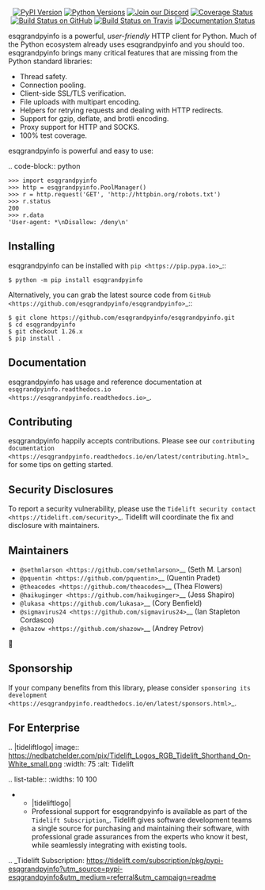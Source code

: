    <p align="center">
      <a href="https://pypi.org/project/esqgrandpyinfo"><img alt="PyPI Version" src="https://img.shields.io/pypi/v/esqgrandpyinfo.svg?maxAge=86400" /></a>
      <a href="https://pypi.org/project/esqgrandpyinfo"><img alt="Python Versions" src="https://img.shields.io/pypi/pyversions/esqgrandpyinfo.svg?maxAge=86400" /></a>
      <a href="https://discord.gg/CHEgCZN"><img alt="Join our Discord" src="https://img.shields.io/discord/756342717725933608?color=%237289da&label=discord" /></a>
      <a href="https://codecov.io/gh/esqgrandpyinfo/esqgrandpyinfo"><img alt="Coverage Status" src="https://img.shields.io/codecov/c/github/esqgrandpyinfo/esqgrandpyinfo.svg" /></a>
      <a href="https://github.com/esqgrandpyinfo/esqgrandpyinfo/actions?query=workflow%3ACI"><img alt="Build Status on GitHub" src="https://github.com/esqgrandpyinfo/esqgrandpyinfo/workflows/CI/badge.svg" /></a>
      <a href="https://travis-ci.org/esqgrandpyinfo/esqgrandpyinfo"><img alt="Build Status on Travis" src="https://travis-ci.org/esqgrandpyinfo/esqgrandpyinfo.svg?branch=master" /></a>
      <a href="https://esqgrandpyinfo.readthedocs.io"><img alt="Documentation Status" src="https://readthedocs.org/projects/esqgrandpyinfo/badge/?version=latest" /></a>
   </p>

esqgrandpyinfo is a powerful, *user-friendly* HTTP client for Python. Much of the
Python ecosystem already uses esqgrandpyinfo and you should too.
esqgrandpyinfo brings many critical features that are missing from the Python
standard libraries:

- Thread safety.
- Connection pooling.
- Client-side SSL/TLS verification.
- File uploads with multipart encoding.
- Helpers for retrying requests and dealing with HTTP redirects.
- Support for gzip, deflate, and brotli encoding.
- Proxy support for HTTP and SOCKS.
- 100% test coverage.

esqgrandpyinfo is powerful and easy to use:

.. code-block:: python

    >>> import esqgrandpyinfo
    >>> http = esqgrandpyinfo.PoolManager()
    >>> r = http.request('GET', 'http://httpbin.org/robots.txt')
    >>> r.status
    200
    >>> r.data
    'User-agent: *\nDisallow: /deny\n'


Installing
----------

esqgrandpyinfo can be installed with `pip <https://pip.pypa.io>`_::

    $ python -m pip install esqgrandpyinfo

Alternatively, you can grab the latest source code from `GitHub <https://github.com/esqgrandpyinfo/esqgrandpyinfo>`_::

    $ git clone https://github.com/esqgrandpyinfo/esqgrandpyinfo.git
    $ cd esqgrandpyinfo
    $ git checkout 1.26.x
    $ pip install .


Documentation
-------------

esqgrandpyinfo has usage and reference documentation at `esqgrandpyinfo.readthedocs.io <https://esqgrandpyinfo.readthedocs.io>`_.


Contributing
------------

esqgrandpyinfo happily accepts contributions. Please see our
`contributing documentation <https://esqgrandpyinfo.readthedocs.io/en/latest/contributing.html>`_
for some tips on getting started.


Security Disclosures
--------------------

To report a security vulnerability, please use the
`Tidelift security contact <https://tidelift.com/security>`_.
Tidelift will coordinate the fix and disclosure with maintainers.


Maintainers
-----------

- `@sethmlarson <https://github.com/sethmlarson>`__ (Seth M. Larson)
- `@pquentin <https://github.com/pquentin>`__ (Quentin Pradet)
- `@theacodes <https://github.com/theacodes>`__ (Thea Flowers)
- `@haikuginger <https://github.com/haikuginger>`__ (Jess Shapiro)
- `@lukasa <https://github.com/lukasa>`__ (Cory Benfield)
- `@sigmavirus24 <https://github.com/sigmavirus24>`__ (Ian Stapleton Cordasco)
- `@shazow <https://github.com/shazow>`__ (Andrey Petrov)

👋


Sponsorship
-----------

If your company benefits from this library, please consider `sponsoring its
development <https://esqgrandpyinfo.readthedocs.io/en/latest/sponsors.html>`_.


For Enterprise
--------------

.. |tideliftlogo| image:: https://nedbatchelder.com/pix/Tidelift_Logos_RGB_Tidelift_Shorthand_On-White_small.png
   :width: 75
   :alt: Tidelift

.. list-table::
   :widths: 10 100

   * - |tideliftlogo|
     - Professional support for esqgrandpyinfo is available as part of the `Tidelift
       Subscription`_.  Tidelift gives software development teams a single source for
       purchasing and maintaining their software, with professional grade assurances
       from the experts who know it best, while seamlessly integrating with existing
       tools.

.. _Tidelift Subscription: https://tidelift.com/subscription/pkg/pypi-esqgrandpyinfo?utm_source=pypi-esqgrandpyinfo&utm_medium=referral&utm_campaign=readme
